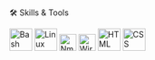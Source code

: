 🛠 Skills & Tools

<img src="https://cdn.jsdelivr.net/gh/devicons/devicon/icons/bash/bash-original.svg" alt="Bash" width="40"/>
<img src="https://cdn.jsdelivr.net/gh/devicons/devicon/icons/linux/linux-original.svg" alt="Linux" width="40"/>
<img src="https://cdn.icon-icons.com/icons2/1321/PNG/512/nmap_132152.png" width="30" height="30" alt="Nmap">
<img src="https://cdn.jsdelivr.net/gh/simple-icons/simple-icons/icons/wireshark.svg" width="30" height="30" alt="Wireshark">
<img src="https://cdn.jsdelivr.net/gh/devicons/devicon/icons/html5/html5-original.svg" alt="HTML" width="40"/>
<img src="https://cdn.jsdelivr.net/gh/devicons/devicon/icons/css3/css3-original.svg" alt="CSS" width="40"/>
